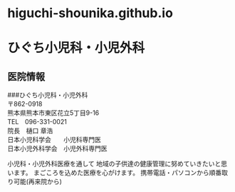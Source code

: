 # higuchi-shounika.github.io  
# ひぐち小児科・小児外科  
##  医院情報  

###ひぐち小児科・小児外科  
〒862-0918  
熊本県熊本市東区花立5丁目9-16  
TEL　096-331-0021  
院長　樋口 章浩  
日本小児科学会　　小児科専門医  
日本小児外科学会　小児外科専門医  

小児科・小児外科医療を通して
地域の子供達の健康管理に努めていきたいと思います。
まごころを込めた医療を心がけます。
携帯電話・パソコンから順番取り可能(再来院から)
